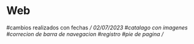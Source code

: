 # Web
#cambios realizados con fechas
*/
02/07/2023
#catalago con imagenes
#correcion de barra de navegacion 
#registro
#pie de pagina
/*
